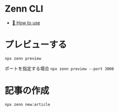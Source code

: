 # Zenn CLI

- [📘 How to use](https://zenn.dev/zenn/articles/zenn-cli-guide)

# プレビューする

`npx zenn preview`

ポートを指定する場合
`npx zenn preview --port 3000`

# 記事の作成

`npx zenn new:article`
